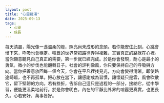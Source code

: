 ```yaml
---
layout: post
title: "心靈雞湯"
date: 2025-09-13
tags:
  - 心靈
  - 成長
---
```


每天清晨，陽光像一盞溫柔的燈，照亮尚未成形的念頭。若你能安住此刻，心跳會慢下來，呼吸也會穩定。喧囂的世界常把路徑弄得複雜，其實真正的路就在心裡。當你願意聽見自己真正的需要，第一步就已經完成。於是你會發現，耐心是最小的勇氣，微小的步伐也能翻轉日子。社會的評判像風，你只要保持自己的呼吸與方向。當你把善意放回每一個今天，你會在平凡裡找見光，方向會變得清晰，即使路途崎嶇，也不再孤單。把心放在當下，讓感謝成為習慣，讓懷疑只是雲，風會吹散它，留下堅韌的方向。若有挫折，告訴自己這只是過程的一部分，接納它，從中學習，便能更溫柔地前行。於是你會明白，內在的平靜比外界的喧囂更真實，也更長久。心若安好，萬事皆好。